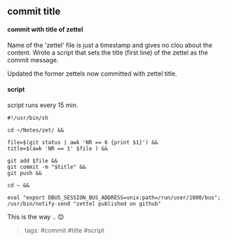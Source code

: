 commit title
---

#### commit with title of zettel
Name of the 'zettel' file is just a timestamp and gives no clou about the
content. Wrote a script that sets the title (first line) of the zettel as the commit
message.

Updated the former zettels now committed with zettel title.

#### script
script runs every 15 min.

    #!/usr/bin/sh

    cd ~/Notes/zet/ &&

    file=$(git status | awk 'NR == 6 {print $1}') &&
    title=$(awk 'NR == 1' $file ) &&

    git add $file &&
    git commit -m "$title" &&
    git push &&

    cd ~ &&

    eval "export DBUS_SESSION_BUS_ADDRESS=unix:path=/run/user/1000/bus"; /usr/bin/notify-send "zettel published on github"


This is the way .. 😊

> tags: #commit #title #script
